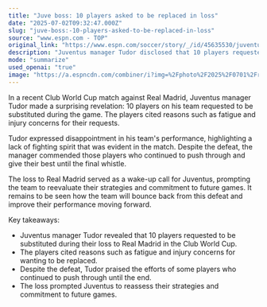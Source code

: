 ```yaml
---
title: "Juve boss: 10 players asked to be replaced in loss"
date: "2025-07-02T09:32:47.000Z"
slug: "juve-boss:-10-players-asked-to-be-replaced-in-loss"
source: "www.espn.com - TOP"
original_link: "https://www.espn.com/soccer/story/_/id/45635530/juventus-tudor-10-players-substituted-real-madrid-club-world-cup"
description: "Juventus manager Tudor disclosed that 10 players requested to be substituted during their Club World Cup match against Real Madrid, citing fatigue and injury concerns. Tudor expressed disappointment in his team's lack of fighting spirit and commended those who continued to give their best until the final whistle. The defeat to Real Madrid has prompted Juventus to reevaluate their strategies and commitment to future games, with the team looking to bounce back and improve their performance moving forward."
mode: "summarize"
used_openai: "true"
image: "https://a.espncdn.com/combiner/i?img=%2Fphoto%2F2025%2F0701%2Fr1513751_1296x729_16%2D9.jpg"
---
```


In a recent Club World Cup match against Real Madrid, Juventus manager Tudor made a surprising revelation: 10 players on his team requested to be substituted during the game. The players cited reasons such as fatigue and injury concerns for their requests.

Tudor expressed disappointment in his team's performance, highlighting a lack of fighting spirit that was evident in the match. Despite the defeat, the manager commended those players who continued to push through and give their best until the final whistle.

The loss to Real Madrid served as a wake-up call for Juventus, prompting the team to reevaluate their strategies and commitment to future games. It remains to be seen how the team will bounce back from this defeat and improve their performance moving forward.

Key takeaways:
- Juventus manager Tudor revealed that 10 players requested to be substituted during their loss to Real Madrid in the Club World Cup.
- The players cited reasons such as fatigue and injury concerns for wanting to be replaced.
- Despite the defeat, Tudor praised the efforts of some players who continued to push through until the end.
- The loss prompted Juventus to reassess their strategies and commitment to future games.